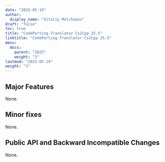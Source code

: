 ```yaml
---
date: "2025-05-19"
author:
  display_name: "Vitaliy Molchanov"
draft: "false"
toc: true
title: "CodePorting.Translator Cs2Cpp 25.5"
linktitle: "CodePorting.Translator Cs2Cpp 25.5"
menu:
  docs:
    parent: "2025"
    weight: "3"
lastmod: "2025-05-19"
weight: "3"
---
```


## Major Features ##

None.

## Minor fixes ##

None.

## Public API and Backward Incompatible Changes ##

None.
